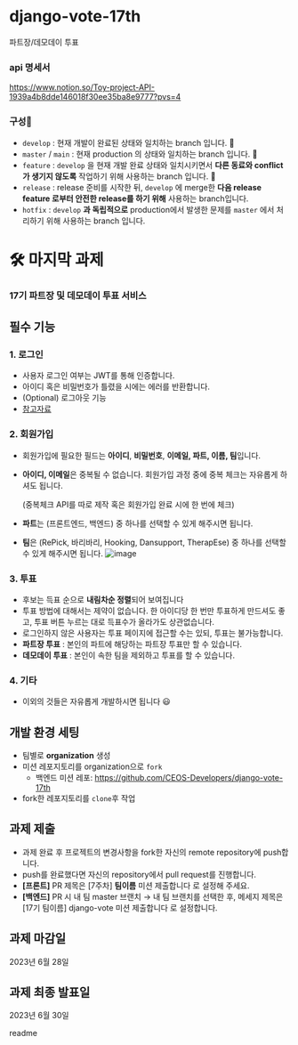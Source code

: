 # django-vote-17th
파트장/데모데이 투표

### api 명세서
https://www.notion.so/Toy-project-API-1939a4b8dde146018f30ee35ba8e9777?pvs=4

### 구성🍒

- `develop` : 현재 개발이 완료된 상태와 일치하는 branch 입니다. 🍒
- `master` / `main` : 현재 production 의 상태와 일치하는 branch 입니다. 🍒
- `feature` : `develop` 을 현재 개발 완료 상태와 일치시키면서 **다른 동료와 conflict가 생기지 않도록** 작업하기 위해 사용하는 branch 입니다. 🍒
- `release` : release 준비를 시작한 뒤, `develop` 에 merge한 **다음 release feature 로부터 안전한 release를 하기 위해** 사용하는 branch입니다.
- `hotfix` : `develop` **과 독립적으로** production에서 발생한 문제를 `master` 에서 처리하기 위해 사용하는 branch 입니다.


# 🛠️ **마지막 과제**

### **17기 파트장 및 데모데이 투표 서비스**

## 필수 기능

### 1. 로그인

- 사용자 로그인 여부는 JWT를 통해 인증합니다.
- 아이디 혹은 비밀번호가 틀렸을 시에는 에러를 반환합니다.
- (Optional) 로그아웃 기능
- [참고자료](https://django-rest-framework-simplejwt.readthedocs.io/en/latest/getting_started.html)

### 2. 회원가입

- 회원가입에 필요한 필드는 **아이디**, **비밀번호**, **이메일, 파트, 이름, 팀**입니다.
- **아이디, 이메일**은 중복될 수 없습니다. 
회원가입 과정 중에 중복 체크는 자유롭게 하셔도 됩니다.
    
    (중복체크 API를 따로 제작 혹은 회원가입 완료 시에 한 번에 체크)
    
- **파트**는 (프론트엔드, 백엔드) 중 하나를 선택할 수 있게 해주시면 됩니다.
- **팀**은 (RePick, 바리바리, Hooking, Dansupport, TherapEse) 중 하나를 선택할 수 있게 해주시면 됩니다.
![image](https://github.com/TherapEase-CEOS/django-vote-17th/assets/90204371/33eb520c-2fd1-49d9-aa3a-e37d328a6c45)


### 3. 투표

- 후보는 득표 순으로 **내림차순 정렬**되어 보여집니다
- 투표 방법에 대해서는 제약이 없습니다. 한 아이디당 한 번만 투표하게 만드셔도 좋고, 투표 버튼 누르는 대로 득표수가 올라가도 상관없습니다.
- 로그인하지 않은 사용자는 투표 페이지에 접근할 수는 있되, 투표는 불가능합니다.
- **파트장 투표** : 본인의 파트에 해당하는 파트장 투표만 할 수 있습니다.
- **데모데이 투표** : 본인이 속한 팀을 제외하고 투표를 할 수 있습니다.

### 4. 기타

- 이외의 것들은 자유롭게 개발하시면 됩니다 😃

## 개발 환경 세팅

- 팀별로 **organization** 생성
- 미션 레포지토리를 organization으로 `fork`
    - 백엔드 미션 레포: https://github.com/CEOS-Developers/django-vote-17th
- fork한 레포지토리를 `clone`후 작업

## 과제 제출

- 과제 완료 후 프로젝트의 변경사항을 fork한 자신의 remote repository에 push합니다.
- push를 완료했다면 자신의 repository에서 pull request를 진행합니다.
- **[프론트]** PR 제목은 [7주차] **팀이름** 미션 제출합니다 로 설정해 주세요.
- **[백엔드]** PR 시 내 팀 master 브랜치 → 내 팀 브랜치를 선택한 후, 메세지 제목은 [17기 팀이름] django-vote 미션 제출합니다 로 설정합니다.

## 과제 마감일

2023년 6월 28일

## 과제 최종 발표일

2023년 6월 30일

readme
